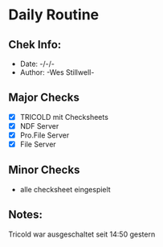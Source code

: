 # Daily Routine

## Chek Info:

  - Date: -/-/-
  - Author: -Wes Stillwell-

## Major Checks

- [x] TRICOLD mit Checksheets
- [x] NDF Server
- [x] Pro.File Server
- [x] File Server

## Minor Checks

- alle checksheet eingespielt

## Notes:
Tricold war ausgeschaltet seit 14:50 gestern